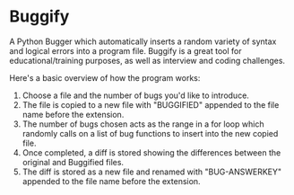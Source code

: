 # Buggify
A Python Bugger which automatically inserts a random variety of syntax and logical errors into a program file. Buggify is a great tool for educational/training purposes, as well as interview and coding challenges.

Here's a basic overview of how the program works:

1. Choose a file and the number of bugs you'd like to introduce.
2. The file is copied to a new file with "BUGGIFIED" appended to the file name before the extension.
3. The number of bugs chosen acts as the range in a for loop
   which randomly calls on a list of bug functions to insert into the new copied file.
4. Once completed, a diff is stored showing the differences between the original and Buggified files.
5. The diff is stored as a new file and renamed with "BUG-ANSWERKEY" appended to the file name before the extension.